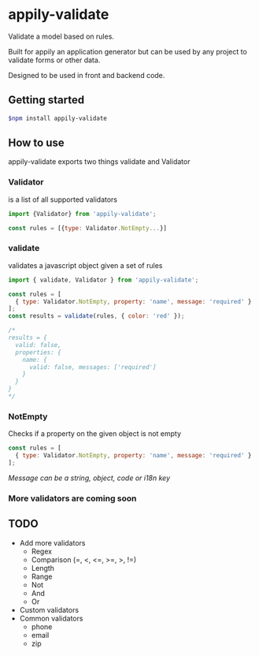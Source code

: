# appily-validate

Validate a model based on rules.

Built for appily an application generator but can be used by any project to validate forms or other data.

Designed to be used in front and backend code.

## Getting started

```bash
$npm install appily-validate
```

## How to use

appily-validate exports two things validate and Validator

### Validator

is a list of all supported validators

```js
import {Validator} from 'appily-validate';

const rules = [{type: Validator.NotEmpty...}]
```

### validate

validates a javascript object given a set of rules

```js
import { validate, Validator } from 'appily-validate';

const rules = [
  { type: Validator.NotEmpty, property: 'name', message: 'required' }
];
const results = validate(rules, { color: 'red' });

/*
results = { 
  valid: false, 
  properties: { 
    name: { 
      valid: false, messages: ['required']
    }
  }
}
*/
```

### NotEmpty

Checks if a property on the given object is not empty

```js
const rules = [
  { type: Validator.NotEmpty, property: 'name', message: 'required' }
];
```

<i>Message can be a string, object, code or i18n key </i>

### More validators are coming soon

## TODO

- Add more validators
  - Regex
  - Comparison (=, <, <=, >=, >, !=)
  - Length
  - Range
  - Not
  - And
  - Or
- Custom validators
- Common validators
  - phone
  - email
  - zip
